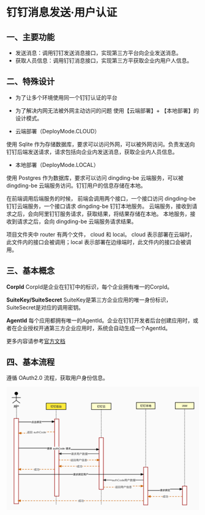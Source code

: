 # 钉钉消息发送·用户认证

## 一、主要功能
* 发送消息：调用钉钉发送消息接口，实现第三方平台向企业发送消息。
* 获取人员信息：调用钉钉消息接口，实现第三方平获取企业内用户人信息。

## 二、特殊设计
* 为了让多个环境使用同一个钉钉认证的平台
* 为了解决内网无法被外网主动访问的问题
使用【云端部署】+ 【本地部署】的设计模式。

* 云端部署（DeployMode.CLOUD）

使用 Sqlite 作为存储数据库，要求可以访问外网，可以被外网访问。负责发送向钉钉后端发送请求，请求包括向企业内发送消息，获取企业内人员信息。
* 本地部署（DeployMode.LOCAL）

使用 Postgres 作为数据库，要求可以访问 dingding-be 云端服务，可以被 dingding-be 云端服务访问。钉钉用户的信息存储在本地。

在前端调用后端服务的时候， 前端会调用两个接口，一个接口访问 dingding-be 钉钉云端服务，一个接口请求 dingding-be 钉钉本地服务。
云端服务，接收到请求之后，会向阿里钉钉服务请求，获取结果，将结果存储在本地。
本地服务，接收到请求之后，会向 dingding-be 云端服务请求结果。

项目文件夹中 router 有两个文件， cloud 和 local。
cloud 表示部署在云端时，此文件内的接口会被调用；local 表示部署在边缘端时，此文件内的接口会被调用。

## 三、基本概念

**CorpId**
CorpId是企业在钉钉中的标识，每个企业拥有唯一的CorpId。

**SuiteKey/SuiteSecret**
SuiteKey是第三方企业应用的唯一身份标识，SuiteSecret是对应的调用密钥。


**AgentId**
每个应用都拥有唯一的AgentId。企业在钉钉开发者后台创建应用时，或者在企业授权开通第三方企业应用时，系统会自动生成一个AgentId。

更多内容请参考[官方文档](https://open.dingtalk.com/document/org/basic-concepts)


## 四、基本流程
遵循 OAuth2.0 流程，获取用户身份信息。

![image info](./pictures/绑定用户.jpeg)
